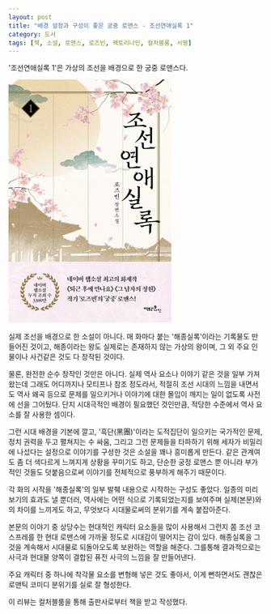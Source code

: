 ```yaml
---
layout: post
title: "배경 설정과 구성이 좋은 궁중 로맨스 - 조선연애실록 1"
category: 도서
tags: [책, 소설, 로맨스, 로즈빈, 팩토리나인, 컬처블룸, 서평]
---
```


'조선연애실록 1'은
가상의 조선을 배경으로 한 궁중 로맨스다.

![표지](/images/the-annals-of-the-joseon-romance-1-book-h480.jpg)

실제 조선을 배경으로 한 소설이 아니다.
매 화마다 붙는 '해종실록'이라는 기록물도 만들어진 것이고,
해종이라는 왕도 실제로는 존재하지 않는 가상의 왕이며,
그 외 주요 인물이나 사건같은 것도 다 창작된 것이다.

물론, 완전한 순수 창작인 것만은 아니다.
실제 역사 요소나 이야기 같은 것을 일부 가져왔는데 그래도 어디까지나 모티프나 참조 정도라서,
적절히 조선 시대의 느낌을 내면서도
역사 왜곡 등으로 문제를 일으키거나 이야기에 대한 몰입이 깨지는 일이 없도록 사전에 선을 그어뒀다.
단지 시대극적인 배경이 필요했던 것인만큼, 적당한 수준에서 역사 요소를 잘 사용한 셈이다.

그런 시대 배경을 기본에 깔고,
'흑단(黑團)'이라는 도적집단이 일으키는 국가적인 문제,
정치 권력을 두고 펼쳐지는 수 싸움,
그리고 그런 문제들을 타파하기 위해 세자가 비밀리에 나섰다는 설정으로 이야기를 구성한 것은
소설을 꽤나 흥미롭게 만든다.
같은 관계여도 좀 더 색다르게 느껴지게 상황을 꾸미기도 하고,
단순한 궁정 로맨스 뿐 아니라 부가적인 것들도 덧붙음으로써
이야기를 전체적으로 풍부하게 해주기 때문이다.

각 화의 시작을 '해종실록'의 일부 발췌 내용으로 시작하는 구성도 좋았다.
일종의 미리보기의 효과도 낼 뿐더러,
역사에는 어떤 식으로 기록되었는지를 보여주며 실제(본문)와의 차이를 느끼게도 하고,
무엇보다 시대물로써의 분위기를 계속 붙잡아준다.

본문의 이야기 중 상당수는 현대적인 캐릭터 요소들을 많이 사용해서 그런지
쫌 조선 코스프레를 한 현대 로맨스에 가까울 정도로 시대감이 떨어지는 감이 있다.
해종실록을 그것을 계속해서 시대물로 되돌아오도록 보완하는 역할을 해준다.
그를통해 결과적으로는 사극과 현대물 양쪽이 결합된 퓨전 사극의 느낌을 잘 만들어낸다.

주요 캐릭터 중 하나에 착각물 요소를 변형해 넣은 것도 좋아서,
이게 뻔하면서도 괜찮은 로맨틱 코미디 분위기를 실로 잘 형성한다.



<div class="im im-info">
이 리뷰는 컬처블룸을 통해 출판사로부터 책을 받고 작성했다.
</div>
